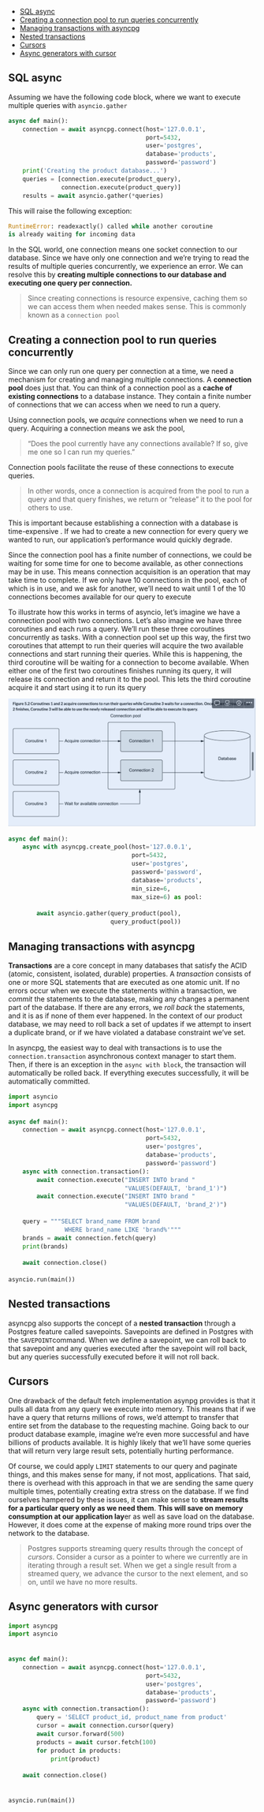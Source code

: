 <!-- TOC -->
  * [SQL async](#sql-async)
  * [Creating a connection pool to run queries concurrently](#creating-a-connection-pool-to-run-queries-concurrently)
  * [Managing transactions with asyncpg](#managing-transactions-with-asyncpg)
  * [Nested transactions](#nested-transactions)
  * [Cursors](#cursors)
  * [Async generators with cursor](#async-generators-with-cursor)
<!-- TOC -->
## SQL async
Assuming we have the following code block,
where we want to execute multiple queries with
`asyncio.gather`

```python
async def main():
    connection = await asyncpg.connect(host='127.0.0.1',
                                       port=5432,
                                       user='postgres',
                                       database='products',
                                       password='password')
    print('Creating the product database...')
    queries = [connection.execute(product_query),
               connection.execute(product_query)]
    results = await asyncio.gather(*queries)
```
This will raise the following exception:
```python
RuntimeError: readexactly() called while another coroutine 
is already waiting for incoming data
```

In the SQL world, one connection means one socket connection to our database.
Since we have only one connection and we’re trying to read the results of multiple 
queries concurrently, we experience an error.
We can resolve this by **creating multiple connections to our database and
executing one query per connection.**

> Since creating connections is resource expensive,
> caching them so we can access them when needed makes sense.
> This is commonly known as a `connection pool`


## Creating a connection pool to run queries concurrently
Since we can only run one query per connection at a time,
we need a mechanism for creating and managing multiple connections.
A **connection pool** does just that.
You can think of a connection pool as a **cache of existing connections** to a 
database instance.
They contain a finite number of connections that we can access 
when we need to run a query.

Using connection pools, we *acquire* connections when we need to run a query.
Acquiring a connection means we ask the pool,
>“Does the pool currently have any connections available?
> If so, give me one so I can run my queries.” 

Connection pools facilitate the reuse of these connections to execute queries.
> In other words, once a connection is acquired from the pool to run a query and 
> that query finishes, we return or “release” it to the pool for others to use.

This is important because establishing a connection with a database is time-expensive .
If we had to create a new connection for every query we wanted to run, 
our application’s performance would quickly degrade.

Since the connection pool has a finite number of connections,
we could be waiting for some time for one to become available,
as other connections may be in use.
This means connection acquisition is an operation that may take time to complete.
If we only have 10 connections in the pool, each of which is in use,
and we ask for another, we’ll need to wait until 1 of the 10 connections
becomes available for our query to execute

To illustrate how this works in terms of asyncio,
let’s imagine we have a connection pool with two connections.
Let’s also imagine we have three coroutines and each runs a query.
We’ll run these three coroutines concurrently as tasks.
With a connection pool set up this way,
the first two coroutines that attempt to run their queries will acquire the 
two available connections and start running their queries.
While this is happening, the third coroutine
will be waiting for a connection to become available.
When either one of the first two coroutines finishes running its query,
it will release its connection and return it to the pool.
This lets the third coroutine acquire it and start using it to run its query

![connection_pool.png](images%2Fconnection_pool.png)
```python
async def main():
    async with asyncpg.create_pool(host='127.0.0.1',
                                   port=5432,
                                   user='postgres',
                                   password='password',
                                   database='products',
                                   min_size=6,
                                   max_size=6) as pool:
 
        await asyncio.gather(query_product(pool),
                             query_product(pool))
```


## Managing transactions with asyncpg
**Transactions** are a core concept in many databases that satisfy the ACID 
(atomic, consistent, isolated, durable) properties. A *transaction* consists of one 
or more SQL statements that are executed as one atomic unit.
If no errors occur when we execute the statements within a transaction, we 
*commit* the statements to the database, making any changes a permanent part of 
the database.
If there are any errors, we *roll back* the statements,
and it is as if none of them ever happened.
In the context of our product database, we may need to roll back a set of updates 
if we attempt to insert a duplicate brand, 
or if we have violated a database constraint we’ve set.

In asyncpg, the easiest way to deal with transactions is to use the `connection.transaction` 
asynchronous context manager to start them.
Then, if there is an exception in the `async with block`,
the transaction will automatically be rolled back.
If everything executes successfully, it will be automatically committed.
```python
import asyncio
import asyncpg
 
async def main():
    connection = await asyncpg.connect(host='127.0.0.1',
                                       port=5432,
                                       user='postgres',
                                       database='products',
                                       password='password')
    async with connection.transaction():
        await connection.execute("INSERT INTO brand "
                                 "VALUES(DEFAULT, 'brand_1')")
        await connection.execute("INSERT INTO brand "
                                 "VALUES(DEFAULT, 'brand_2')")
 
    query = """SELECT brand_name FROM brand
                WHERE brand_name LIKE 'brand%'"""
    brands = await connection.fetch(query)
    print(brands)
 
    await connection.close()
 
asyncio.run(main())
```

## Nested transactions
asyncpg also supports the concept of a **nested transaction** through a Postgres 
feature called savepoints.
Savepoints are defined in Postgres with the `SAVEPOINT`command.
When we define a savepoint, we can roll back to that savepoint and any 
queries executed after the savepoint will roll back, 
but any queries successfully executed before it will not roll back.


## Cursors 
One drawback of the default fetch implementation asynpg provides is that it pulls 
all data from any query we execute into memory.
This means that if we have a query that returns millions of rows,
we’d attempt to transfer that entire set from the database to the requesting machine.
Going back to our product database example,
imagine we’re even more successful and have billions of products available.
It is highly likely that we’ll have some queries that will return very large 
result sets, potentially hurting performance.

Of course, we could apply `LIMIT` statements to our query and paginate things,
and this makes sense for many, if not most, applications.
That said, there is overhead with this approach in that we are sending 
the same query multiple times, potentially creating extra stress on the database.
If we find ourselves hampered by these issues,
it can make sense to **stream results for a particular query only as we need them**.
**This will save on memory consumption at our application lay**er as well as 
save load on the database. However, it does come at the expense of making more 
round trips over the network to the database.

> Postgres supports streaming query results through the concept of *cursors*.
> Consider a cursor as a pointer to where we currently are in iterating through a 
> result set. When we get a single result from a streamed query, 
> we advance the cursor to the next element, and so on, until we have no more results.


## Async generators with cursor 
```python
import asyncpg
import asyncio
 
 
async def main():
    connection = await asyncpg.connect(host='127.0.0.1',
                                       port=5432,
                                       user='postgres',
                                       database='products',
                                       password='password')
    async with connection.transaction():
        query = 'SELECT product_id, product_name from product'
        cursor = await connection.cursor(query)
        await cursor.forward(500)
        products = await cursor.fetch(100)
        for product in products:
            print(product)
 
    await connection.close()
 
 
asyncio.run(main())
```